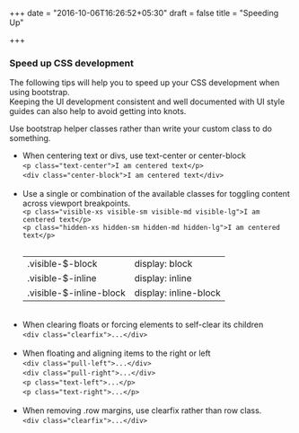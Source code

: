 +++
date = "2016-10-06T16:26:52+05:30"
draft = false
title = "Speeding Up"

+++
<h3>Speed up CSS development</h3>
<p>The following tips will help you to speed up your CSS development when using bootstrap. <br/> Keeping the UI development consistent and well documented with UI style guides can also help to avoid getting into knots.</p>

<p>Use bootstrap helper classes rather than write your custom class to do something.</p>
<ul>
  <li>
    When centering text or divs, use text-center or center-block<br/>
    <code>&lt;p class="text-center"&gt;I am centered text&lt;/p&gt;<br /></code>
    <code>&lt;div class="center-block"&gt;I am centered text&lt;/div&gt;</code>
  </li>
  <br/>
  <li>
    Use a single or combination of the available classes for toggling content across viewport breakpoints.<br/>
    <code>&lt;p class="visible-xs visible-sm visible-md visible-lg"&gt;I am centered text&lt;/p&gt;<br /></code>
    <code>&lt;p class="hidden-xs hidden-sm hidden-md hidden-lg"&gt;I am centered text&lt;/p&gt;<br /><br/></code>
    <table class="table">
      <tbody>
        <tr class="bg-success">
          <td>.visible-$-block</td>
          <td>display: block</td>
        </tr>
        <tr class="bg-warning">
          <td>.visible-$-inline</td>
          <td>display: inline</td>
        </tr>
        <tr class="bg-info">
          <td>.visible-$-inline-block</td>
          <td>display: inline-block</td>
        </tr>
      </tbody>
    </table>
  </li>
  <br/>
  <li>
    When clearing floats or forcing elements to self-clear its children<br/>
    <code>&lt;div class="clearfix"&gt;...&lt;/div&gt;</code>
  </li>
  <br/>
  <li>
    When floating and aligning items to the right or left<br/>
    <code>&lt;div class="pull-left"&gt;...&lt;/div&gt;</code><br/>
    <code>&lt;div class="pull-right"&gt;...&lt;/div&gt;</code><br/>
    <code>&lt;p class="text-left"&gt;...&lt;/p&gt;</code><br/>
    <code>&lt;p class="text-right"&gt;...&lt;/p&gt;</code><br/>
  </li>
  <br/>
  <li>
    When removing .row margins, use clearfix rather than row class.<br/>
    <code>&lt;div class="clearfix"&gt;...&lt;/div&gt;</code>
  </li>
</ul>
